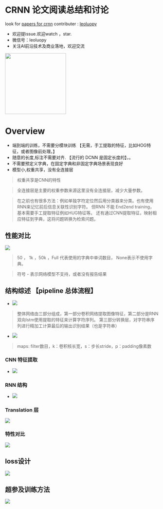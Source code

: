 

# CRNN 论文阅读总结和讨论

look for [papers for crnn](./pami2015_crnn.pdf)
contributer : [leoluopy](https://github.com/leoluopy)

+ 欢迎提issue.欢迎watch ，star.
+ 微信号：leoluopy
+ 关注AI前沿技术及商业落地，欢迎交流

<img width="200" height="200" src="https://github.com/leoluopy/paper_discussing/blob/master/wechat_id.jpeg"/>


# Overview
+ 端到端的训练，不需要分模块训练 【无需，手工提取的特征，比如HOG特征，或者图像前处理。】
+ 随意的长度,标注不需要对齐.  【流行的 DCNN 是固定长度的】，。
+ 不需要预定义字典，在固定字典和非固定字典场景表现良好
+ 模型小,权重共享，没有全连接层
> 权重共享是CNN的特性

> 全连接层是主要的权重参数来源这里没有全连接层，减少大量参数。

> 在之前也有很多方法：例如单独字符定位然后用分类器来分类。也有使用RNN来记忆前后信息关联性识别字符。
但RNN 不能 End2end training，基本需要手工提取特征例如HUG特征等。
还有通过CNN提取特征，映射相应特征到字典，这将问题转换为检索问题。
## 性能对比
![](./result_compare.png)
> 50 ， 1k ，50k ，Full 代表使用的字典中单词数目， None表示不使用字典。

> 符号 - 表示网络模型不支持，或者没有报告结果
## 结构综述 【pipeline 总体流程】
+ ![](./full_arch.png)
> 整体网络由三部分组成，第一部分卷积网络提取图像特征，第二部分是RNN双向lstm使用提取的特征来计算字符序列。
第三部分转换层，对字符串序列进行精加工计算最后的输出识别结果（也是字符串）
+ ![](./arch_param.png) 
> maps: filter数目，k：卷积核长宽，s：步长stride，p：padding像素数


### CNN 特征提取
+ ![](./feature_extra.png)


### RNN 结构
+ ![](./rnn_lstm.png)


### Translation 层
![](./label_sequence.png)

### 特性对比
![](./feature_compare.png)

## loss设计
![](loss.png)

## 超参及训练方法
![](./edit_dis.png)


